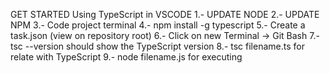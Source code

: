 GET STARTED
Using TypeScript in VSCODE
1.- UPDATE NODE
2.- UPDATE NPM
3.- Code project terminal 
4.- npm install -g typescript
5.- Create a task.json (view on repository root)
6.- Click on new Terminal -> Git Bash
7.- tsc --version should show the TypeScript version
8.- tsc filename.ts for relate with TypeScript
9.- node filename.js for executing


